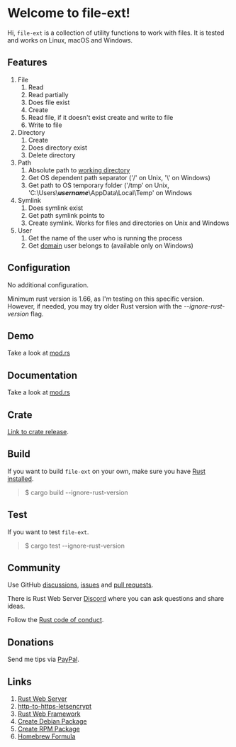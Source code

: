 # Welcome to file-ext!

Hi, `file-ext` is a collection of utility functions to work with files. It is tested and works on Linux, macOS and Windows.

## Features
1. File
    1. Read
    1. Read partially
    1. Does file exist
    1. Create
    1. Read file, if it doesn't exist create and write to file
    1. Write to file
2. Directory
    1. Create
    2. Does directory exist
    3. Delete directory
3. Path
    1. Absolute path to [working directory](https://en.wikipedia.org/wiki/Working_directory)
    2. Get OS dependent path separator ('/' on Unix, '\\' on Windows)
    3. Get path to OS temporary folder ('/tmp' on Unix, 'C:\\Users\\**_username_**\\AppData\\Local\\Temp' on Windows
4. Symlink
    1. Does symlink exist
    2. Get path symlink points to 
    3. Create symlink. Works for files and directories on Unix and Windows
5. User
    1. Get the name of the user who is running the process
    2. Get [domain](https://en.wikipedia.org/wiki/Windows_domain) user belongs to (available only on Windows) 

## Configuration
No additional configuration.

Minimum rust version is 1.66, as I'm testing on this specific version. However, if needed, you may try older Rust version with the _--ignore-rust-version_ flag.

## Demo
Take a look at [mod.rs](https://github.com/bohdaq/file-ext/blob/main/src/lib.rs)

## Documentation
Take a look at [mod.rs](https://github.com/bohdaq/file-ext/blob/main/src/lib.rs)

## Crate
[Link to crate release](https://crates.io/crates/file-ext).

## Build
If you want to build `file-ext` on your own, make sure you have [Rust installed](https://www.rust-lang.org/tools/install).

> $ cargo build --ignore-rust-version


## Test
If you want to test `file-ext`.

> $ cargo test --ignore-rust-version


## Community
Use GitHub [discussions](https://github.com/bohdaq/file-ext/discussions), [issues](https://github.com/bohdaq/file-ext/issues) and [pull requests](https://github.com/bohdaq/file-ext/pulls).

There is Rust Web Server [Discord](https://discord.gg/zaErjtr5Dm) where you can ask questions and share ideas.

Follow the [Rust code of conduct](https://www.rust-lang.org/policies/code-of-conduct).

## Donations
Send me tips via [PayPal](https://www.paypal.com/donate/?hosted_button_id=7J69SYZWSP6HJ).

## Links
1. [Rust Web Server](https://github.com/bohdaq/rust-web-server)
1. [http-to-https-letsencrypt](https://github.com/bohdaq/rust-http-to-https-letsencrypt-acme)
1. [Rust Web Framework](https://github.com/bohdaq/rust-web-framework/)
1. [Create Debian Package](https://github.com/bohdaq/rws-create-deb)
1. [Create RPM Package](https://github.com/bohdaq/rws-rpm-builder)
1. [Homebrew Formula](https://github.com/bohdaq/homebrew-rust-tls-server)